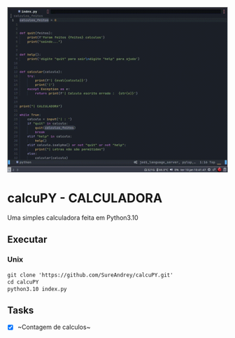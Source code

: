 ![](calculadora-python.gif)

# calcuPY - CALCULADORA

Uma simples calculadora feita em Python3.10

## Executar

### Unix

```shell
git clone 'https://github.com/SureAndrey/calcuPY.git'
cd calcuPY
python3.10 index.py
```

## Tasks

- [x] ~Contagem de calculos~
